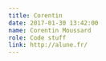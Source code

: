 ```yaml
---
title: Corentin
date: 2017-01-30 13:42:00
name: Corentin Moussard
role: Code stuff
link: http://alune.fr/
---
```

